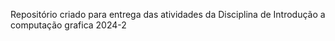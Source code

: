 Repositório criado para entrega das atividades da Disciplina de Introdução a computação grafica 2024-2
